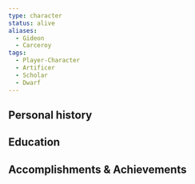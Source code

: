 ```yaml
---
type: character
status: alive
aliases:
  - Gideon
  - Carceroy
tags:
  - Player-Character
  - Artificer
  - Scholar
  - Dwarf
---
```


## Personal history


## Education


## Accomplishments & Achievements

